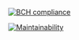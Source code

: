 [![BCH compliance](https://bettercodehub.com/edge/badge/ksarzynski/test?branch=master)](https://bettercodehub.com/)

[![Maintainability](https://api.codeclimate.com/v1/badges/5ccd11e6a6436092112b/maintainability)](https://codeclimate.com/github/ksarzynski/test/maintainability)
